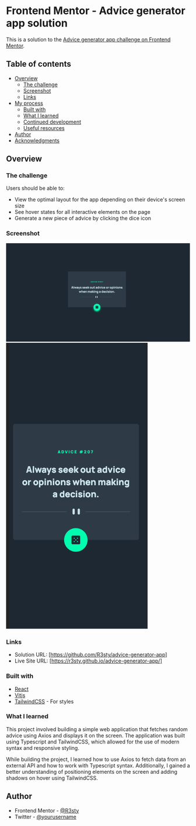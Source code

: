 # Frontend Mentor - Advice generator app solution

This is a solution to the [Advice generator app challenge on Frontend Mentor](https://www.frontendmentor.io/challenges/advice-generator-app-QdUG-13db).

## Table of contents

- [Overview](#overview)
  - [The challenge](#the-challenge)
  - [Screenshot](#screenshot)
  - [Links](#links)
- [My process](#my-process)
  - [Built with](#built-with)
  - [What I learned](#what-i-learned)
  - [Continued development](#continued-development)
  - [Useful resources](#useful-resources)
- [Author](#author)
- [Acknowledgments](#acknowledgments)

## Overview

### The challenge

Users should be able to:

- View the optimal layout for the app depending on their device's screen size
- See hover states for all interactive elements on the page
- Generate a new piece of advice by clicking the dice icon

### Screenshot

![](./public/screenshot-desktop.png)
![](./public/screenshot-mobile.png)

### Links

- Solution URL: [https://github.com/R3sty/advice-generator-app]
- Live Site URL: [https://r3sty.github.io/advice-generator-app/]

### Built with

- [React](https://reactjs.org/)
- [Vitjs](https://vitejs.dev/)
- [TailwindCSS](https://tailwindcss.com/) - For styles

### What I learned

This project involved building a simple web application that fetches random advice using Axios and displays it on the screen. The application was built using Typescript and TailwindCSS, which allowed for the use of modern syntax and responsive styling.

While building the project, I learned how to use Axios to fetch data from an external API and how to work with Typescript syntax. Additionally, I gained a better understanding of positioning elements on the screen and adding shadows on hover using TailwindCSS.

## Author

- Frontend Mentor - [@R3sty](https://www.frontendmentor.io/profile/R3sty)
- Twitter - [@yourusername](https://twitter.com/R3XIST)
